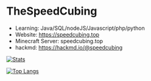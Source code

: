 # TheSpeedCubing
<!--TheSpeedCubing/TheSpeedCubing is a ✨ special ✨ repository because its `README.md` (this file) appears on your GitHub profile.
You can click the Preview link to take a look at your changes.
--->
- Learning: Java/SQL/nodeJS/Javascript/php/python
- Website: https://speedcubing.top
- Minecraft Server: speedcubing.top
- hackmd: https://hackmd.io/@speedcubing

[![Stats](https://github-readme-stats.vercel.app/api?username=TheSpeedCubing&icon_color=AA0000&show_icons=true&border_color=AA0000&text_color=AA0000&bg_color=000000&hide=contribs)](https://github.com/TheSpeedCubing)

[![Top Langs](https://github-readme-stats.vercel.app/api/top-langs/?username=TheSpeedCubing&text_color=AA000&bg_color=000000&border_color=AA0000)](https://github.com/TheSpeedCubing)
